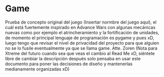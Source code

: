 # Game
Prueba de concepto original del juego (Insertar normbre del juego aquí), el cuál está fuertemente inspirado en Advance Wars con algunas mecánicas nuevas como por ejemplo el atrincheramiento y la fortificación de unidades, de momento el principal lenguaje de programación es pygame y pues xD, luego tengo que revisar el nivel de privacidad del proyecto para que alguien no se lo fusile eventualmente ya que se llama game.
Atte. Zoren (Nota para Xtreme del futuro cuando sea que veas el cambio al Read Me xD, siéntete libre de cambiar la descripción después solo pensaba en usar este documento para poner las decisiones de diseño y mantenerlas medianamente organizadas xD)